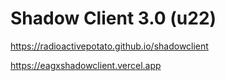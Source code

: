 # Shadow Client 3.0 (u22)

https://radioactivepotato.github.io/shadowclient

https://eagxshadowclient.vercel.app
